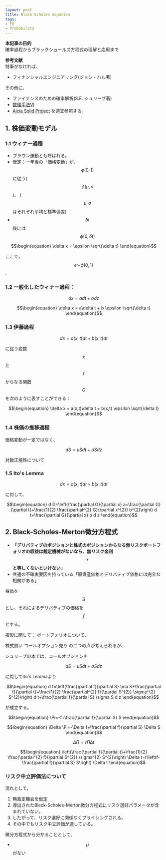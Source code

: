 ```yaml
---
layout: post
title: Black-Scholes equation
tags: 
- FE 
- Probability
---
```


<script src="https://cdn.mathjax.org/mathjax/latest/MathJax.js?config=TeX-AMS-MML_HTMLorMML" type="text/javascript"></script>

**本記事の目的**<br>
確率過程からブラックショールズ方程式の理解と応用まで

**参考文献**<br>
特筆がなければ、
* フィナンシャルエンジニアリング(ジョン・ハル著)

その他に、
* ファイナンスのための確率解析(S.E. シュリーブ著)
* [数理手法VI](https://ocwx.ocw.u-tokyo.ac.jp/course_11403/)
* [Aicia Solid Project](https://www.youtube.com/watch?v=NE1W0wJH8q8) 
を適宜参照する。


## 1. 株価変動モデル

### 1.1 ウィナー過程
- ブラウン運動とも呼ばれる。
- 仮定：一年後の「価格変動」が、$$\phi(0,1) $$に従う($$\phi(\mu, \sigma $$ )。 ($$\mu, \sigma$$はそれぞれ平均と標準偏差)
- $$\delta t$$ 後には$$\phi(0,\delta t)$$

$$\begin{equation}
\delta x = \epsilon \sqrt{\delta t}
\end{equation}$$

ここで，$$\epsilon 〜 \phi(0,1) $$ . 


### 1.2 一般化したウィナー過程：

$$\begin{equation}
dx = adt + bdz
\end{equation}$$



$$\begin{equation}
\delta x = a\delta t + b \epsilon \sqrt{\delta t}
\end{equation}$$

### 1.3 伊藤過程


$$\begin{equation}
dx = a(x,t) dt + b(x,t)dt
\end{equation}$$


に従う変数$$x$$と$$t$$からなる関数$$G$$を次のように表すことができる：

$$\begin{equation}
\delta x = a(x,t)\delta t + b(x,t) \epsilon \sqrt{\delta t}
\end{equation}$$



### 1.4 株価の推移過程

価格変動が一定ではなく、

$$\begin{equation}
d S=\mu S d t+\sigma S d z
\end{equation}$$

対数正規性について


### 1.5 Ito's Lemma

$$\begin{equation}
dx = a(x,t) dt + b(x,t)dt
\end{equation}$$

に対して、

$$\begin{equation}
d G=\left(\frac{\partial G}{\partial x} a+\frac{\partial G}{\partial t}+\frac{1}{2} \frac{\partial^{2} G}{\partial x^{2}} b^{2}\right) d t+\frac{\partial G}{\partial x} b d z
\end{equation}$$


## 2. Black-Scholes-Merton微分方程式

- **「デリバティブのポジションと株式のポジションからなる無リスクポートフォリオの収益は裁定機械がないなら、無リスク金利$$r$$と等しくないといけない」**
- 共通の不確実要因を持っている「原資産価格とデリバティブ価格には完全な相関がある」


株価を$$S$$とし、それによるデリバティブの価格を$$f$$とする。

複製に関して：
ポートフォリオについて、

株式買い
コールオプション売り
の二つの点が考えられるが、

シュリーブの本では、コールオプションを





$$\begin{equation}
d S=\mu S d t+\sigma S d z
\end{equation}$$

に対してIto's Lemmaより

$$\begin{equation}
d f=\left(\frac{\partial f}{\partial S} \mu S+\frac{\partial f}{\partial t}+\frac{1}{2} \frac{\partial^{2} f}{\partial S^{2}} \sigma^{2} S^{2}\right) d t+\frac{\partial f}{\partial S} \sigma S d z
\end{equation}$$

が成立する。


$$\begin{equation}
\Pi=-f+\frac{\partial f}{\partial S} S
\end{equation}$$

$$\begin{equation}
\Delta \Pi=-\Delta f+\frac{\partial f}{\partial S} \Delta S
\end{equation}$$


$$\begin{equation}
\Delta \Pi=r \Pi \Delta t
\end{equation}$$


$$\begin{equation}
\left(\frac{\partial f}{\partial t}+\frac{1}{2} \frac{\partial^{2} f}{\partial S^{2}} \sigma^{2} S^{2}\right) \Delta t=r\left(f-\frac{\partial f}{\partial S} S\right) \Delta t
\end{equation}$$



### リスク中立評価法について


流れとして，
1. 無裁定機会を仮定
2. 導出されたBlack-Scholes-Merton微分方程式にリスク選好パラメータが含まれていない。
3. したがって、リスク選好に関係なくプライシングされる。
4. その中でもリスク中立評価が適している。


微分方程式から分かることとして、
- $$\mu$$がない
